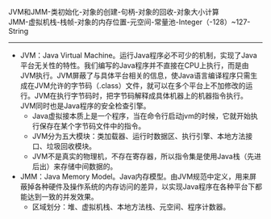 JVM和JMM-类初始化-对象的创建-句柄-对象的回收-对象大小计算  
JMM-虚拟机栈-栈帧-对象的内存位置-元空间-常量池-Integer（-128）~127-String

---
- JVM：Java Virtual Machine。运行Java程序必不可少的机制，实现了Java平台无关性的特性。我们编写的Java程序并不直接在CPU上执行，而是由JVM执行。JVM屏蔽了与具体平台相关的信息，使Java语言编译程序只需生成在JVM允许的字节码（.class）文件，就可以在多个平台上不加修改的运行。JVM在执行字节码时，把字节码解释成具体机器上的机器指令执行。JVM同时也是Java程序的安全检查引擎。  
	- Java虚拟接本质上是一个程序，当在命令行启动jvm的时候，它就开始执行保存在某个字节码文件中的指令。
	- JVM分为五大模块：类加载器、运行时数据区、执行引擎、本地方法接口、垃圾回收模块。
	- JVM不是真实的物理机，不存在寄存器，所以指令集是使用Java栈（先进后出）来存储中间数据的。
- JMM：Java Memory Model。Java内存模型。由JVM规范中定义，用来屏蔽掉各种硬件及操作系统的内存访问的差异，以实现Java程序在各种平台下都能达到一致的并发效果。
	- 区域划分：堆、虚拟机栈、本地方法栈、元空间、程序计数器。
